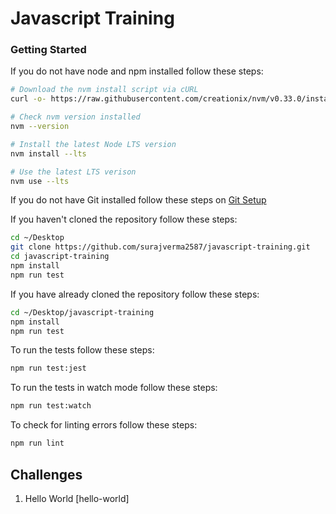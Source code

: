 # Javascript Training

### Getting Started

If you do not have node and npm installed follow these steps:

```sh
# Download the nvm install script via cURL
curl -o- https://raw.githubusercontent.com/creationix/nvm/v0.33.0/install.sh | bash

# Check nvm version installed
nvm --version

# Install the latest Node LTS version
nvm install --lts

# Use the latest LTS verison
nvm use --lts
```
If you do not have Git installed follow these steps on [Git Setup](https://www.atlassian.com/git/tutorials/install-git#mac-os-x)

If you haven't cloned the repository follow these steps:

```sh
cd ~/Desktop
git clone https://github.com/surajverma2587/javascript-training.git
cd javascript-training
npm install
npm run test
```

If you have already cloned the repository follow these steps:

```sh
cd ~/Desktop/javascript-training
npm install
npm run test
```

To run the tests follow these steps:

```sh
npm run test:jest
```

To run the tests in watch mode follow these steps:

```sh
npm run test:watch
```

To check for linting errors follow these steps:

```sh
npm run lint
```

## Challenges

1.  Hello World [hello-world]
